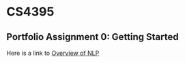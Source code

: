 # CS4395

## Portfolio Assignment 0: Getting Started

Here is a link to [Overview of NLP](Overview_of_NLP.pdf)
